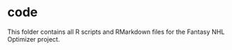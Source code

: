 # code
This folder contains all R scripts and RMarkdown files for the Fantasy NHL Optimizer project.
